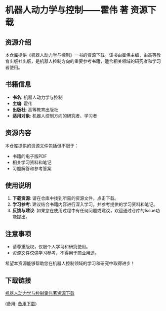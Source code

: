 # 机器人动力学与控制——霍伟 著 资源下载

## 资源介绍

本仓库提供《机器人动力学与控制》一书的资源下载。该书由霍伟主编，由高等教育出版社出版，是机器人控制方向的重要参考书籍，适合相关领域的研究者和学习者使用。

## 书籍信息

- **书名**: 机器人动力学与控制
- **主编**: 霍伟
- **出版社**: 高等教育出版社
- **适用对象**: 机器人控制方向的研究者、学习者

## 资源内容

本仓库提供的资源文件包括但不限于：
- 书籍的电子版PDF
- 相关学习资料和笔记
- 习题解答和参考答案

## 使用说明

1. **下载资源**: 请在仓库中找到所需的资源文件，点击下载。
2. **学习参考**: 建议结合书籍内容进行深入学习，并参考提供的学习资料和笔记。
3. **反馈与建议**: 如果您在使用过程中有任何问题或建议，欢迎通过仓库的Issue功能提出。

## 注意事项

- 请尊重版权，仅限个人学习和研究使用。
- 资源文件仅供学习参考，不得用于商业用途。

希望本资源能够帮助您在机器人控制领域的学习和研究中取得进步！

## 下载链接
[机器人动力学与控制霍伟著资源下载](https://pan.quark.cn/s/941a8baa4154) 

(备用: [备用下载](https://pan.baidu.com/s/1gajca6n8buXjZPFtNdPgKA?pwd=1234))
